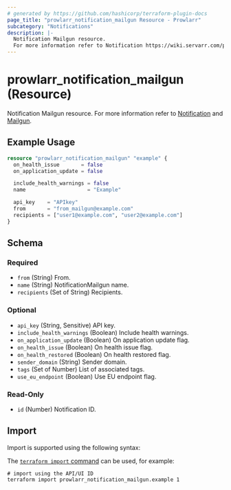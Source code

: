 ```yaml
---
# generated by https://github.com/hashicorp/terraform-plugin-docs
page_title: "prowlarr_notification_mailgun Resource - Prowlarr"
subcategory: "Notifications"
description: |-
  Notification Mailgun resource.
  For more information refer to Notification https://wiki.servarr.com/prowlarr/settings#connect and Mailgun https://wiki.servarr.com/prowlarr/supported#mailgun.
---
```


# prowlarr_notification_mailgun (Resource)

<!-- subcategory:Notifications -->
Notification Mailgun resource.
For more information refer to [Notification](https://wiki.servarr.com/prowlarr/settings#connect) and [Mailgun](https://wiki.servarr.com/prowlarr/supported#mailgun).

## Example Usage

```terraform
resource "prowlarr_notification_mailgun" "example" {
  on_health_issue       = false
  on_application_update = false

  include_health_warnings = false
  name                    = "Example"

  api_key    = "APIkey"
  from       = "from_mailgun@example.com"
  recipients = ["user1@example.com", "user2@example.com"]
}
```

<!-- schema generated by tfplugindocs -->
## Schema

### Required

- `from` (String) From.
- `name` (String) NotificationMailgun name.
- `recipients` (Set of String) Recipients.

### Optional

- `api_key` (String, Sensitive) API key.
- `include_health_warnings` (Boolean) Include health warnings.
- `on_application_update` (Boolean) On application update flag.
- `on_health_issue` (Boolean) On health issue flag.
- `on_health_restored` (Boolean) On health restored flag.
- `sender_domain` (String) Sender domain.
- `tags` (Set of Number) List of associated tags.
- `use_eu_endpoint` (Boolean) Use EU endpoint flag.

### Read-Only

- `id` (Number) Notification ID.

## Import

Import is supported using the following syntax:

The [`terraform import` command](https://developer.hashicorp.com/terraform/cli/commands/import) can be used, for example:

```shell
# import using the API/UI ID
terraform import prowlarr_notification_mailgun.example 1
```
